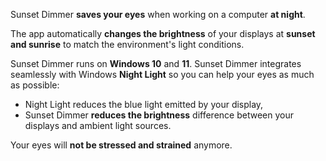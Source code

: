 Sunset Dimmer **saves your eyes** when working on a computer **at night**.

The app automatically **changes the brightness** of your displays at **sunset and sunrise** to match the environment's light conditions. 

Sunset Dimmer runs on **Windows 10** and **11**. Sunset Dimmer integrates seamlessly with Windows **Night Light** so you can help your eyes as much as possible:

- Night Light reduces the blue light emitted by your display, 
- Sunset Dimmer **reduces the brightness** difference between your displays and ambient light sources. 

Your eyes will **not be stressed and strained** anymore.

